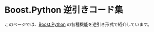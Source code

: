 # Boost.Python 逆引きコード集

このページでは、[Boost.Python](https://github.com/boostorg/python) の各種機能を逆引き形式で紹介しています。
